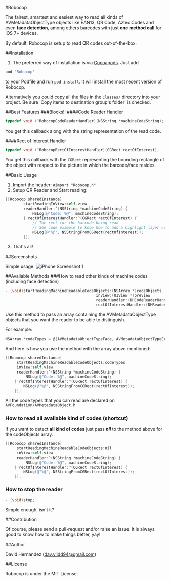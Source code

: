#Robocop

The fairest, smartest and easiest way to read all kinds of AVMetadataObjectType objects like EAN13, QR Code, Aztec Codes and even **face detection**, among others barcodes with just **one method call** for iOS 7+ devices.

By default, Robocop is setup to read QR codes out-of-the-box.

##Installation

1. The preferred way of installation is via [Cocoapods](http://cocoapods.org). Just add 

```ruby
pod 'Robocop'
```

to your Podfile and run `pod install`. It will install the most recent version of Robocop.

Alternatively you could copy all the files in the ```Classes/``` directory into your project. Be sure 'Copy items to destination group's folder' is checked.

##Best Features
###Blocks!!
####Code Reader Handler
```objective-c
typedef void (^RobocopCodeReaderHandler)(NSString *machineCodeString);
```
You get this callback along with the string representation of the read code.

####Rect of Interest Handler
```objective-c
typedef void (^RobocopRectOfInterestHandler)(CGRect rectOfInterest);
```
You get this callback with the ```CGRect``` representing the bounding rectangle of the object with respect to the picture in which the barcode/face resides.

##Basic Usage

1. Import the header: ```#import "Robocop.h"```
2. Setup QR Reader and Start reading:

```objective-c
[[Robocop sharedInstance]
        startReadingInView:self.view 
        readerHandler:^(NSString *machineCodeString) {
            NSLog(@"Code: %@", machineCodeString);
        } rectOfInterestHandler:^(CGRect rectOfInterest) {
            // The rect for the barcode being read
            // See code example to know how to add a highlight layer using this rect on top of your preview
            NSLog(@"%@", NSStringFromCGRect(rectOfInterest));
        }];
```

3. That's all!  

##Screenshots

Simple usage:
![iPhone Screenshot 1](Screenshots/iphone_simulator_1.png)

##Available Methods
###How to read other kinds of machine codes (including face detection)

```objective-c
- (void)startReadingMachineReadableCodeObjects:(NSArray *)codeObjects
                                        inView:(UIView *)preview
                                        readerHandler:(DHCodeReaderHandler)readerHandler
                                        rectOfInterestHandler:(DHReaderRectOfInterestHandler)rectOfIntesetHandler;
```

Use this method to pass an array containing the AVMetadataObjectType objects that you want the reader to be able to distinguish.

For example:
```objective-c
NSArray *codeTypes = @[AVMetadataObjectTypeFace, AVMetadataObjectTypeEAN13Code, AVMetadataObjectTypeQRCode];
```

And here is how you use the method with the array above mentioned:

```objective-c
[[Robocop sharedInstance]
     startReadingMachineReadableCodeObjects:codeTypes
	 inView:self.view
	 readerHandler:^(NSString *machineCodeString) {
		 NSLog(@"Code: %@", machineCodeString);
	} rectOfInterestHandler:^(CGRect rectOfInterest) {
		NSLog(@"%@", NSStringFromCGRect(rectOfInterest));
	}];
```
All the code types that you can read are declared on ```AVFoundation/AVMetadataObject.h```

### How to read all available kind of codes (shortcut)
If you want to detect **all kind of codes** just pass ***nil*** to the method above for the codeObjects array.
```objective-c
[[Robocop sharedInstance]
     startReadingMachineReadableCodeObjects:nil
     inView:self.view
	 readerHandler:^(NSString *machineCodeString) {
		 NSLog(@"Code: %@", machineCodeString);
	} rectOfInterestHandler:^(CGRect rectOfInterest) {
		NSLog(@"%@", NSStringFromCGRect(rectOfInterest));
	}];
```

### How to stop the reader
```objective-c
- (void)stop;
```
Simple enough, isn't it?

##Contribution

Of course, please send a pull-request and/or raise an issue. It is always good to know how to make things better, yay!


##Author

David Hernandez ([dav.viidd94@gmail.com](mailto:dav.viidd94@gmail.com))


##License

Robocop is under the MIT License.

